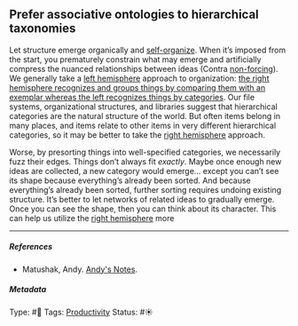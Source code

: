 ## Prefer associative ontologies to hierarchical taxonomies

Let structure emerge organically and [self-organize](Self-organization.md). When it’s imposed from the start, you prematurely constrain what may emerge and artificially compress the nuanced relationships between ideas (Contra [non-forcing](Non-forcing.md)). We generally take a [left hemisphere](Left%20hemisphere.md) approach to organization: [the right hemisphere recognizes and groups things by comparing them with an exemplar whereas the left recognizes things by categories](The%20right%20hemisphere%20recognizes%20and%20groups%20things%20by%20comparing%20them%20with%20an%20exemplar%20whereas%20the%20left%20recognizes%20things%20by%20categories.md). Our file systems, organizational structures, and libraries suggest that hierarchical categories are the natural structure of the world. But often items belong in many places, and items relate to other items in very different hierarchical categories, so it may be better to take the [right hemisphere](Right%20hemisphere.md) approach.

Worse, by presorting things into well-specified categories, we necessarily fuzz their edges. Things don’t always fit *exactly*. Maybe once enough new ideas are collected, a new category would emerge… except you can’t see its shape because everything’s already been sorted. And because everything’s already been sorted, further sorting requires undoing existing structure. It’s better to let networks of related ideas to gradually emerge. Once you can see the shape, then you can think about its character. This can help us utilize the [right hemisphere](Right%20hemisphere.md) more 

---

##### References

* Matushak, Andy. [Andy's Notes](Andy's%20Notes.md). 

##### Metadata

Type: #🔴 
Tags: [Productivity]()
Status: #☀️ 
